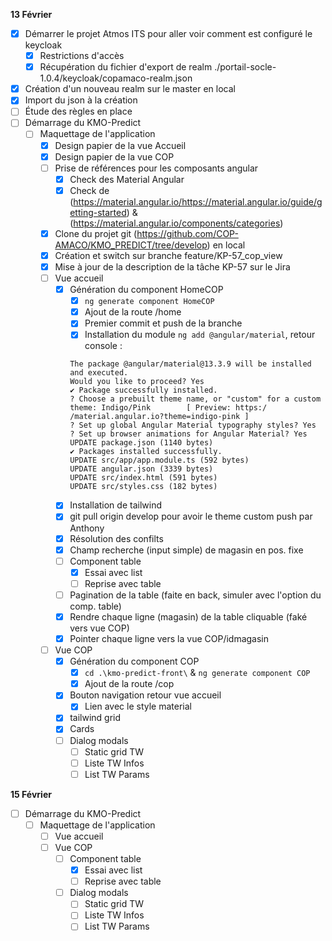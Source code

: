 **13 Février**
- [x] Démarrer le projet Atmos ITS pour aller voir comment est configuré le keycloak
    - [x] Restrictions d'accès
    - [x] Récupération du fichier d'export de realm ./portail-socle-1.0.4/keycloak/copamaco-realm.json
- [x] Création d'un nouveau realm sur le master en local
- [x] Import du json à la création
- [ ] Étude des règles en place
- [ ] Démarrage du KMO-Predict
    - [ ] Maquettage de l'application
        - [x] Design papier de la vue Accueil
        - [x] Design papier de la vue COP
        - [ ] Prise de références pour les composants angular
            - [x] Check des Material Angular
            - [x] Check de (https://material.angular.io/https://material.angular.io/guide/getting-started) & (https://material.angular.io/components/categories)
        - [x] Clone du projet git (https://github.com/COP-AMACO/KMO_PREDICT/tree/develop) en local
        - [x] Création  et switch sur branche feature/KP-57_cop_view
        - [x] Mise à jour de la description de la tâche KP-57 sur le Jira
        - [ ] Vue accueil
            - [x] Génération du component HomeCOP
                - [x] ```ng generate component HomeCOP```
                - [x] Ajout de la route /home
                - [x] Premier commit et push de la branche
                - [x] Installation du module ```ng add @angular/material```, retour console :
                ```
                The package @angular/material@13.3.9 will be installed and executed.
                Would you like to proceed? Yes
                ✔ Package successfully installed.
                ? Choose a prebuilt theme name, or "custom" for a custom theme: Indigo/Pink        [ Preview: https:/
                /material.angular.io?theme=indigo-pink ]
                ? Set up global Angular Material typography styles? Yes
                ? Set up browser animations for Angular Material? Yes
                UPDATE package.json (1140 bytes)
                ✔ Packages installed successfully.
                UPDATE src/app/app.module.ts (592 bytes)
                UPDATE angular.json (3339 bytes)
                UPDATE src/index.html (591 bytes)
                UPDATE src/styles.css (182 bytes)
                ```
            - [x] Installation de tailwind
            - [x] git pull origin develop pour avoir le theme custom push par Anthony
            - [x] Résolution des confilts
            - [x] Champ recherche (input simple) de magasin en pos. fixe 
            - [ ] Component table 
                - [x] Essai avec list
                - [ ] Reprise avec table
            - [ ] Pagination de la table (faite en back, simuler avec l'option du comp. table)
            - [x] Rendre chaque ligne (magasin) de la table cliquable (faké vers vue COP)
            - [x] Pointer chaque ligne vers la vue COP/idmagasin
        - [ ] Vue COP
            - [x] Génération du component COP
                - [x] ```cd .\kmo-predict-front\``` & ```ng generate component COP```
                - [x] Ajout de la route /cop
            - [x] Bouton navigation retour vue accueil
                - [x] Lien avec le style material
            - [x] tailwind grid
            - [x] Cards
            - [ ] Dialog modals
                - [ ] Static grid TW
                - [ ] Liste TW Infos
                - [ ] List TW Params

**15 Février**
- [ ] Démarrage du KMO-Predict
    - [ ] Maquettage de l'application
        - [ ] Vue accueil
        - [ ] Vue COP
            - [ ] Component table 
                - [x] Essai avec list
                - [ ] Reprise avec table
            - [ ] Dialog modals
                - [ ] Static grid TW
                - [ ] Liste TW Infos
                - [ ] List TW Params
